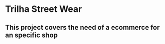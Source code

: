 <h1>Trilha Street Wear</h1>
<h2>This project covers the need of a ecommerce for an specific shop</h2>
<h3></h3>
